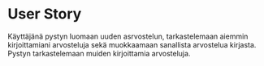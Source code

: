 # User Story

Käyttäjänä pystyn luomaan uuden asrvostelun, tarkastelemaan aiemmin kirjoittamiani arvosteluja sekä muokkaamaan sanallista arvostelua kirjasta. Pystyn tarkastelemaan muiden kirjoittamia arvosteluja.
